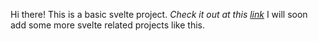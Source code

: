 Hi there! This is a basic svelte project.
*Check it out at this [link](https://couldntfindabetterusername.github.io/say-my-name/public)*
I will soon add some more svelte related projects like this.
